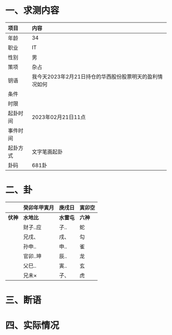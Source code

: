 # 一、求测内容
|项目|内容|
|:-|:-|
|年龄|34|
|职业|IT|
|性别|男|
|策项|杂占|
|钥语|我今天2023年2月21日持仓的华西股份股票明天的盈利情况如何|
|条件||
|时限||
|起卦时间|2023年02月21日11点|
|事件时间||
|起卦方式|文字笔画起卦|
|卦码|681卦|

# 二、卦
||癸卯年甲寅月|庚戌日|寅卯空|
|:-|:-|:-|:-|
|**伏神**|**水地比**|**水雷屯**|**六神**|
||财子..应|子..|蛇|
||兄戌、|戌、|勾|
||孙申..|申..|雀|
||官卯..坤|辰..|龙|
||父巳..|寅..|玄|
||兄未×|子、|虎|


# 三、断语

# 四、实际情况